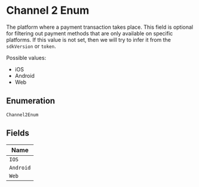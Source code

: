 
# Channel 2 Enum

The platform where a payment transaction takes place. This field is optional for filtering out payment methods that are only available on specific platforms. If this value is not set, then we will try to infer it from the `sdkVersion` or `token`.

Possible values:

* iOS
* Android
* Web

## Enumeration

`Channel2Enum`

## Fields

| Name |
|  --- |
| `IOS` |
| `Android` |
| `Web` |

